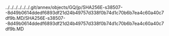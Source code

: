 ../../../../../../.git/annex/objects/GQ/jp/SHA256E-s38507--8d49b0614ddedf6893df21d24b49757d338f0b74d1c70b6b7ea4c60a40c7df9b.MD/SHA256E-s38507--8d49b0614ddedf6893df21d24b49757d338f0b74d1c70b6b7ea4c60a40c7df9b.MD